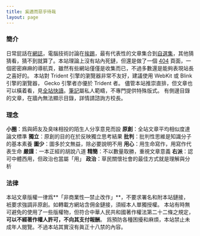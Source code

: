 ```yaml
---
title: 奚適而惡乎待哉
layout: page
---
```

### 簡介
日常屁話在[網誌](/categories#網誌)，電腦技術討論在[挨踢](/categories#挨踢)，最有代表性的文章集合到[自選集](/categories#自選集)，其他猜猜看，猜不到就算了。本站理論上沒有站內死鏈，但還是做了一個 [404](/404) 頁面，一個密密麻麻的導航頁，雖然有些網站僅僅是收集而已，不過多數還是能夠表現站長之喜好的。
本站對 Trident 引擎的瀏覽器非常不友好，建議使用 WebKit 或 Blink 引擎的瀏覽器， Gecko 引擎者亦優於 Trident 者。
儘管本站推崇直排，但文章也可以橫着看，見[全站快讀](/archive)。[筆記](/AllNotes)屬私人範疇，不專門提供特殊版式。
有側邊目錄的文章，在牆內無法顯示目錄，詳情請諮詢方校長。

### 理念
**小圈**：爲與師友及臭味相投的陌生人分享意見而設
**原創**：全站文章平均相似度達論文標準
**獨立**：原創的目的在於反映獨立思考結果
**批判**：批判性思維是知識分子的基本素養
**圖少**：圖多於文無益，除必要說明不用
**用心**：用生命寫作，用寫作代表生命
**嚴謹**：一本正經的胡說八道
**精簡**：不以數量取勝，重視文章意義
**右派**：認可中體西用，但政治也當屬「用」
**政治**：草民關懷社會的最佳方式就是理解與分析

### 法律
本站文章版權一律爲**「非商業性—禁止改作」**，不要求署名和附本站鏈接，衹要求強調非原創。如轉載方網站含佣金鏈接，須經本人單獨授權。
本站有時無可避免的使用了一些版權物，但符合中華人民共和國著作權法第二十二條之規定，**可以不經著作權人許可，不向其支付報酬**。
爲預防各種困擾和麻煩，本站禁止未成年人閱覽。不過本站其實沒有眞正十八禁的內容。